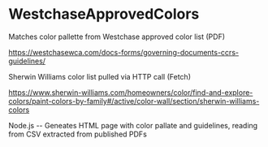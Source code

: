 # WestchaseApprovedColors

Matches color pallette from Westchase approved color list (PDF)

https://westchasewca.com/docs-forms/governing-documents-ccrs-guidelines/

Sherwin Williams color list pulled via HTTP call (Fetch)

https://www.sherwin-williams.com/homeowners/color/find-and-explore-colors/paint-colors-by-family#/active/color-wall/section/sherwin-williams-colors

Node.js -- Geneates HTML page with color pallate and guidelines, reading from CSV extracted from published PDFs
